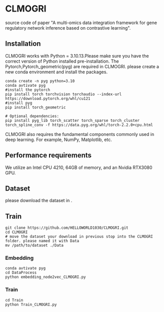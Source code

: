 # CLMOGRI
source code of paper "A multi-omics data integration framework for
gene regulatory network inference based on contrastive learning".
## Installation

CLMOGRI works with Python = 3.10.13.Please make sure you have the correct version of Python installed pre-installation.
The Pytorch,Pytorch_geometric(pyg) are required in CLMOGRI.
please create a new conda environment and install the packages.
```shell
conda create -n pyg python=3.10
conda avtivate pyg
#install the pytorch
pip install torch torchvision torchaudio --index-url https://download.pytorch.org/whl/cu121
#install pyg
pip install torch_geometric

# Optional dependencies:
pip install pyg_lib torch_scatter torch_sparse torch_cluster torch_spline_conv -f https://data.pyg.org/whl/torch-2.2.0+cpu.html
```
CLMOGRI also requires the fundamental components commonly used in deep learning. For example, NumPy, Matplotlib, etc.

## Performance requirements
We utilize an Intel CPU 4210, 64GB of memory, and an Nvidia RTX3080 GPU.
## Dataset
please download the dataset in .
## Train
```shell
git clone https://github.com/HELLOWORLD1030/CLMOGRI.git
cd CLMOGRI
# move the dataset your download in previous stop into the CLMOGRI folder. please named it with Data
mv /path/to/dataset ./Data 
```
### Embedding
```shell
conda avtivate pyg
cd DataProcess
python embedding_node2vec_CLMOGRI.py 
```
### Train
```shell
cd Train
python Train_CLMOGRI.py
```